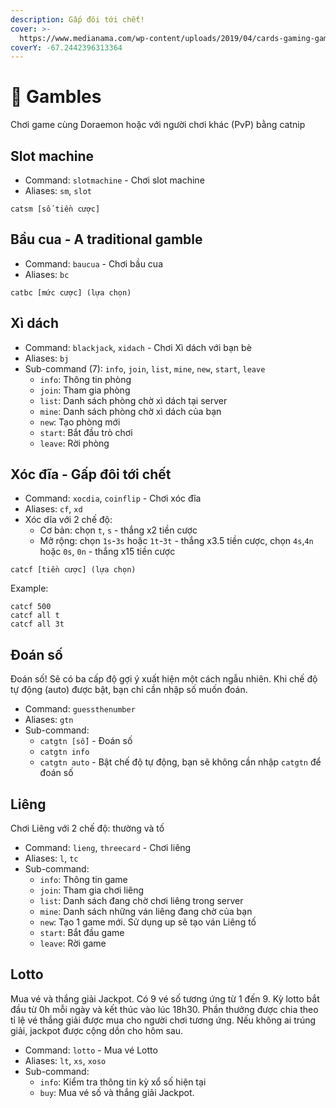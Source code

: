 ```yaml
---
description: Gấp đôi tới chết!
cover: >-
  https://www.medianama.com/wp-content/uploads/2019/04/cards-gaming-gambling.jpg.jpg
coverY: -67.2442396313364
---
```


# 🎲 Gambles

Chơi game cùng Doraemon hoặc với người chơi khác (PvP) bằng catnip

## Slot machine

* Command: `slotmachine` - Chơi slot machine
* Aliases: `sm`, `slot`

```
catsm [số tiền cược]
```

## Bầu cua - A traditional gamble

* Command: `baucua` - Chơi bầu cua
* Aliases: `bc`

```
catbc [mức cược] (lựa chọn)
```

## Xì dách

* Command: `blackjack`, `xidach` - Chơi Xì dách với bạn bè
* Aliases: `bj`
* Sub-command (7): `info`, `join`, `list`, `mine`, `new`, `start`, `leave`
  * `info`: Thông tin phòng
  * `join`: Tham gia phòng
  * `list`: Danh sách phòng chờ xì dách tại server
  * `mine`: Danh sách phòng chờ xì dách của bạn
  * `new`: Tạo phòng mới
  * `start`: Bắt đầu trò chơi
  * `leave`: Rời phòng

## Xóc đĩa - Gấp đôi tới chết

* Command: `xocdia`, `coinflip` - Chơi xóc đĩa
* Aliases: `cf`, `xd`
* Xóc dĩa với 2 chế độ:
  * Cơ bản: chọn `t`, `s` - thắng x2 tiền cược
  * Mở rộng: chọn `1s`-`3s` hoặc `1t`-`3t` - thắng x3.5 tiền cược, chọn `4s`,`4n` hoặc `0s`, `0n` - thắng x15 tiền cược

```
catcf [tiền cược] (lựa chọn)
```

Example:

```
catcf 500
catcf all t
catcf all 3t
```

## Đoán số

Đoán số! Sẽ có ba cấp độ gợi ý xuất hiện một cách ngẫu nhiên. Khi chế độ tự động (auto) được bật, bạn chỉ cần nhập số muốn đoán.

* Command: `guessthenumber`
* Aliases: `gtn`
* Sub-command:
  * `catgtn [số]` - Đoán số
  * `catgtn info`
  * `catgtn auto` - Bật chế độ tự động, bạn sẽ không cần nhập `catgtn` để đoán số

## Liêng

Chơi Liêng với 2 chế độ: thường và tố

* Command: `lieng`, `threecard` - Chơi liêng
* Aliases: `l`, `tc`
* Sub-command:
  * `info`: Thông tin game
  * `join`: Tham gia chơi liêng
  * `list`: Danh sách đang chờ chơi liêng trong server
  * `mine`: Danh sách những ván liêng đang chờ của bạn
  * `new`: Tạo 1 game mới. Sử dụng up sẽ tạo ván Liêng tố
  * `start`: Bắt đầu game
  * `leave`: Rời game

## Lotto

Mua vé và thắng giải Jackpot. Có 9 vé số tương ứng từ 1 đến 9. Kỳ lotto bắt đầu từ 0h mỗi ngày và kết thúc vào lúc 18h30. Phần thưởng được chia theo tỉ lệ vé thắng giải được mua cho người chơi tương ứng. Nếu không ai trúng giải, jackpot được cộng dồn cho hôm sau.

* Command: `lotto` - Mua vé Lotto
* Aliases: `lt`, `xs`, `xoso`
* Sub-command:
  * `info`: Kiểm tra thông tin kỳ xổ số hiện tại
  * `buy`: Mua vé số và thắng giải Jackpot.
